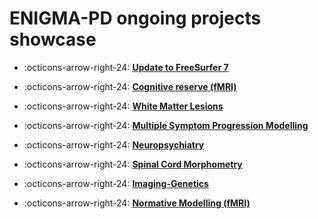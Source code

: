 # ENIGMA-PD ongoing projects showcase


<div class="grid cards" markdown>

-   :octicons-arrow-right-24: [__Update to FreeSurfer 7__](ongoing_projects/freesurfer7.md)

-   :octicons-arrow-right-24: [__Cognitive reserve (fMRI)__](ongoing_projects/cognitive_reserve.md)

-   :octicons-arrow-right-24: [__White Matter Lesions__](wml.md)

-   :octicons-arrow-right-24: [__Multiple Symptom Progression Modelling__](mspm.md)

-   :octicons-arrow-right-24: [__Neuropsychiatry__](neuropsych.md)

-   :octicons-arrow-right-24: [__Spinal Cord Morphometry__](spinal_cord.md)

-   :octicons-arrow-right-24: [__Imaging-Genetics__](imaging_genetics.md)

-   :octicons-arrow-right-24: [__Normative Modelling (fMRI)__](normative_modelling.md)


</div>